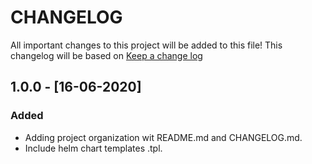 # CHANGELOG

All important changes to this project will be added to this file! This changelog will be based on [Keep a change log](http://keepachangelog.com/)

## 1.0.0 - [16-06-2020]

### Added

* Adding project organization wit README.md and CHANGELOG.md.
* Include helm chart templates .tpl.
